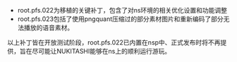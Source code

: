 - root.pfs.022为移植的关键补丁，包含了对ns环境的相关优化设置和功能调整
- root.pfs.023包括了使用pngquant压缩过的部分素材图片和重新编码了部分无法播放的语音素材。

以上补丁皆在开放测试阶段，root.pfs.022已内置在nsp中、正式发布时将不再提供，旨在尽可能让NUKITASHI能够在ns上的顺利运行游玩。